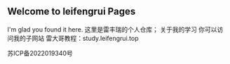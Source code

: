 ## Welcome to leifengrui Pages

I'm glad you found it here. 
这里是雷丰瑞的个人仓库；
关于我的学习 你可以访问我的子网站 雷大哥教程：study.leifengrui.top


苏ICP备2022019340号
